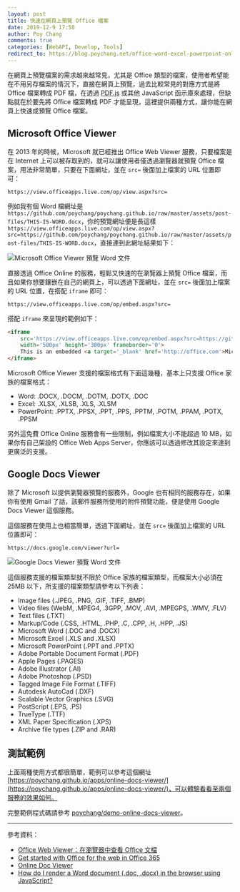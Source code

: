 ```yaml
---
layout: post
title: 快速在網頁上預覽 Office 檔案
date: 2019-12-9 17:50
author: Poy Chang
comments: true
categories: [WebAPI, Develop, Tools]
redirect_to: https://blog.poychang.net/office-word-excel-powerpoint-online-viewer/
---
```


在網頁上預覽檔案的需求越來越常見，尤其是 Office 類型的檔案，使用者希望能在不用另存檔案的情況下，直接在網頁上預覽，過去比較常見的對應方式是將 Office 檔案轉成 PDF 檔，在透過 [PDF.js](https://mozilla.github.io/pdf.js/) 或其他 JavaScript 函示庫來處理，但缺點就在於要先將 Office 檔案轉成 PDF 才能呈現，這裡提供兩種方式，讓你能在網頁上快速成預覽 Office 檔案。


## Microsoft Office Viewer

在 2013 年的時候，Microsoft 就已經推出 Office Web Viewer 服務，只要檔案是在 Internet 上可以被存取到的，就可以讓使用者僅透過瀏覽器就預覽 Office 檔案，用法非常簡單，只要在下面網址，並在 `src=` 後面加上檔案的 URL 位置即可：

```
https://view.officeapps.live.com/op/view.aspx?src=
```

例如我有個 Word 檔網址是 `https://github.com/poychang/poychang.github.io/raw/master/assets/post-files/THIS-IS-WORD.docx`，你的預覽網址便是長這樣 `https://view.officeapps.live.com/op/view.aspx?src=https://github.com/poychang/poychang.github.io/raw/master/assets/post-files/THIS-IS-WORD.docx`，直接連到此網址結果如下：

![Microsoft Office Viewer 預覽 Word 文件](https://i.imgur.com/Uq0rk0y.png)

直接透過 Office Online 的服務，輕鬆又快速的在瀏覽器上預覽 Office 檔案，而且如果你想要鑲嵌在自己的網頁上，可以透過下面網址，並在 `src=` 後面加上檔案的 URL 位置，在搭配 `iframe` 即可：

```
https://view.officeapps.live.com/op/embed.aspx?src=
```

搭配 `iframe` 來呈現的範例如下：

```html
<iframe
    src='https://view.officeapps.live.com/op/embed.aspx?src=https://github.com/poychang/poychang.github.io/raw/master/assets/post-files/THIS-IS-WORD.docx'
    width='500px' height='300px' frameborder='0'>
    This is an embedded <a target='_blank' href='http://office.com'>Microsoft Office</a> document, powered by <a target='_blank' href='http://office.com/webapps'>Office Online</a>.
</iframe>
```

Microsoft Office Viewer 支援的檔案格式有下面這幾種，基本上只支援 Office 家族的檔案格式：

- Word: .DOCX, .DOCM, .DOTM, .DOTX, .DOC
- Excel: .XLSX, .XLSB, .XLS, .XLSM
- PowerPoint: .PPTX, .PPSX, .PPT, .PPS, .PPTM, .POTM, .PPAM, .POTX, .PPSM

另外這免費 Office Online 服務會有一些限制，例如檔案大小不能超過 10 MB，如果你有自己架設的 Office Web Apps Server，你應該可以透過修改其設定來達到更廣泛的支援。

## Google Docs Viewer

除了 Microsoft 以提供瀏覽器預覽的服務外，Google 也有相同的服務存在，如果你有使用 Gmail 了話，該郵件服務所使用的附件預覽功能，便是使用 Google Docs Viewer 這個服務。

這個服務在使用上也相當簡單，透過下面網址，並在 `src=` 後面加上檔案的 URL 位置即可：

```
https://docs.google.com/viewer?url=
```

![Google Docs Viewer 預覽 Word 文件](https://i.imgur.com/Z1nckmH.png)

這個服務支援的檔案類型就不限於 Office 家族的檔案類型，而檔案大小必須在 25MB 以下，所支援的檔案類型請參考以下列表：

- Image files (.JPEG, .PNG, .GIF, .TIFF, .BMP)
- Video files (WebM, .MPEG4, .3GPP, .MOV, .AVI, .MPEGPS, .WMV, .FLV)
- Text files (.TXT)
- Markup/Code (.CSS, .HTML, .PHP, .C, .CPP, .H, .HPP, .JS)
- Microsoft Word (.DOC and .DOCX)
- Microsoft Excel (.XLS and .XLSX)
- Microsoft PowerPoint (.PPT and .PPTX)
- Adobe Portable Document Format (.PDF)
- Apple Pages (.PAGES)
- Adobe Illustrator (.AI)
- Adobe Photoshop (.PSD)
- Tagged Image File Format (.TIFF)
- Autodesk AutoCad (.DXF)
- Scalable Vector Graphics (.SVG)
- PostScript (.EPS, .PS)
- TrueType (.TTF)
- XML Paper Specification (.XPS)
- Archive file types (.ZIP and .RAR)

## 測試範例

上面兩種使用方式都很簡單，範例可以參考這個網址 [https://poychang.github.io/apps/online-docs-viewer/](https://poychang.github.io/apps/online-docs-viewer/)，可以體驗看看至兩個服務的效果如何。

完整範例程式碼請參考 [poychang/demo-online-docs-viewer](https://github.com/poychang/demo-online-docs-viewer)。

----------

參考資料：

- [Office Web Viewer：在瀏覽器中查看 Office 文檔](https://blogs.technet.microsoft.com/office_chs/2013/05/08/office-web-viewer-office/)
- [Get started with Office for the web in Office 365](https://support.office.com/en-us/article/get-started-with-office-for-the-web-in-office-365-5622c7c9-721d-4b3d-8cb9-a7276c2470e5)
- [Online Doc Viewer](https://stackoverflow.com/questions/39630273/online-doc-viewer)
- [How do I render a Word document (.doc, .docx) in the browser using JavaScript?](https://stackoverflow.com/questions/27957766/how-do-i-render-a-word-document-doc-docx-in-the-browser-using-javascript)
